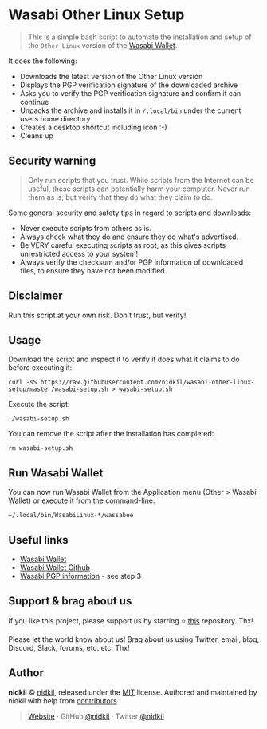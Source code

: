 # Wasabi Other Linux Setup

> This is a simple bash script to automate the installation and setup of the `Other Linux` version of the [Wasabi Wallet](https://www.wasabiwallet.io/).

It does the following:
- Downloads the latest version of the Other Linux version
- Displays the PGP verification signature of the downloaded archive
- Asks you to verify the PGP verification signature and confirm it can continue
- Unpacks the archive and installs it in `/.local/bin` under the current users home directory
- Creates a desktop shortcut including icon :-)
- Cleans up

## Security warning

> Only run scripts that you trust. While scripts from the Internet can be useful, these scripts can potentially harm your computer. Never run them as is, but verify that they do what they claim to do.

Some general security and safety tips in regard to scripts and downloads:

- Never execute scripts from others as is.
- Always check what they do and ensure they do what's advertised.
- Be VERY careful executing scripts as root, as this gives scripts unrestricted access to your system!
- Always verify the checksum and/or PGP information of downloaded files, to ensure they have not been modified.

## Disclaimer

Run this script at your own risk. Don't trust, but verify!

## Usage

Download the script and inspect it to verify it does what it claims to do before executing it:

```
curl -sS https://raw.githubusercontent.com/nidkil/wasabi-other-linux-setup/master/wasabi-setup.sh > wasabi-setup.sh
```

Execute the script:

```
./wasabi-setup.sh
```

You can remove the script after the installation has completed:

```
rm wasabi-setup.sh
```

## Run Wasabi Wallet

You can now run Wasabi Wallet from the Application menu (Other > Wasabi Wallet) or execute it from the command-line:

```
~/.local/bin/WasabiLinux-*/wassabee
```

## Useful links

- [Wasabi Wallet](https://www.wasabiwallet.io/)
- [Wasabi Wallet Github](https://github.com/zkSNACKs/WalletWasabi/)
- [Wasabi PGP information](https://docs.wasabiwallet.io/using-wasabi/InstallPackage.html#other-linux) - see step 3

## Support & brag about us

If you like this project, please support us by starring ⭐ [this](https://github.com/nidkil/wasabi-other-linux-setup) repository. Thx!

Please let the world know about us! Brag about us using Twitter, email, blog, Discord, Slack, forums, etc. etc. Thx!

## Author

**nidkil** © [nidkil](https://github.com/nidkil), released under the [MIT](LICENSE.md) license.
Authored and maintained by nidkil with help from [contributors](CONTRIBUTORS.md).

> [Website](https://nidkil.me) · GitHub [@nidkil](https://github.com/nidkil) · Twitter [@nidkil](https://twitter.com/nidkil)
